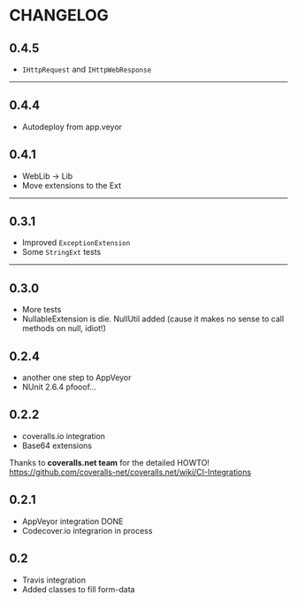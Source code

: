 # CHANGELOG

## 0.4.5

* `IHttpRequest` and `IHttpWebResponse`

----

## 0.4.4

* Autodeploy from app.veyor

## 0.4.1

* WebLib -> Lib
* Move extensions to the Ext

----

## 0.3.1

* Improved `ExceptionExtension`
* Some `StringExt` tests

----

## 0.3.0

* More tests
* NullableExtension is die. NullUtil added (cause it makes no sense to call methods on null, idiot!)

## 0.2.4

* another one step to AppVeyor
* NUnit 2.6.4 pfooof...

## 0.2.2

* coveralls.io integration
* Base64 extensions

Thanks to **coveralls.net team** for the detailed HOWTO! https://github.com/coveralls-net/coveralls.net/wiki/CI-Integrations

## 0.2.1

* AppVeyor integration DONE
* Codecover.io integrarion in process

## 0.2

* Travis integration
* Added classes to fill form-data
